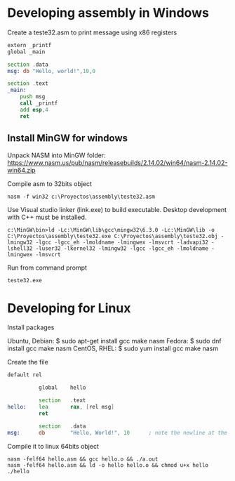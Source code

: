 # Developing assembly in Windows

Create a teste32.asm to print message using x86 registers
```asm
extern _printf
global _main

section .data
msg: db "Hello, world!",10,0

section .text
_main:
    push msg
    call _printf
    add esp,4   
    ret
```

## Install MinGW for windows

Unpack NASM into MinGW folder: https://www.nasm.us/pub/nasm/releasebuilds/2.14.02/win64/nasm-2.14.02-win64.zip

Compile asm to 32bits object
```
nasm -f win32 c:\Proyectos\assembly\teste32.asm
```

Use Visual studio linker (link.exe) to build executable. Desktop development with C++ must be installed.
```
c:\MinGW\bin>ld -Lc:\MinGW\lib\gcc\mingw32\6.3.0 -Lc:\MinGW\lib -o C:\Proyectos\assembly\teste32.exe C:\Proyectos\assembly\teste32.obj -lmingw32 -lgcc -lgcc_eh -lmoldname -lmingwex -lmsvcrt -ladvapi32 -lshell32 -luser32 -lkernel32 -lmingw32 -lgcc -lgcc_eh -lmoldname -lmingwex -lmsvcrt
```

Run from command prompt
```
teste32.exe
```

# Developing for Linux

Install packages

Ubuntu, Debian: $ sudo apt-get install gcc make nasm
Fedora: $ sudo dnf install gcc make nasm
CentOS, RHEL: $ sudo yum install gcc make nasm

Create the file
```asm
default rel

          global    hello

          section   .text
hello:    lea       rax, [rel msg]
          ret

          section   .data
msg:      db        "Hello, World!", 10      ; note the newline at the end with 10
```

Compile it to linux 64bits object
```
nasm -felf64 hello.asm && gcc hello.o && ./a.out
nasm -felf64 hello.asm && ld -o hello hello.o && chmod u+x hello
./hello
```
